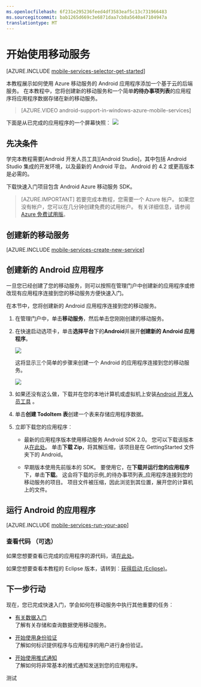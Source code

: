 ```yaml
---
ms.openlocfilehash: 6f231e295236feed4df3583eaf5c13c731966483
ms.sourcegitcommit: bab1265d669c3e6871daa7cb8a5640a47104947a
translationtype: MT
---
```

<properties
    pageTitle="开始使用 Azure 的 Android 应用程序的移动服务"
    description="按照本教程中若要开始使用 Azure 开发 Android 的移动服务。"
    services="mobile-services"
    documentationCenter="android"
    authors="RickSaling"
    manager="dwrede"
    editor=""/>

<tags
    ms.service="mobile-services"
    ms.workload="mobile"
    ms.tgt_pltfrm="mobile-android"
    ms.devlang="java"
    ms.topic="article"
    ms.date="06/16/2015"
    ms.author="ricksal"/>

# 开始使用移动服务

[AZURE.INCLUDE [mobile-services-selector-get-started](../../includes/mobile-services-selector-get-started.md)]

本教程展示如何使用 Azure 移动服务的 Android 应用程序添加一个基于云的后端服务。 在本教程中，您将创建新的移动服务和一个简单**的待办事项列表**的应用程序将应用程序数据存储在新的移动服务。

> [AZURE.VIDEO android-support-in-windows-azure-mobile-services]

下面是从已完成的应用程序的一个屏幕快照︰
![](./media/mobile-services-android-get-started/mobile-quickstart-completed-android.png)

## 先决条件

学完本教程需要[Android 开发人员工具][Android Studio]，其中包括 Android Studio 集成的开发环境，以及最新的 Android 平台。 Android 的 4.2 或更高版本是必需的。

下载快速入门项目包含 Android Azure 移动服务 SDK。

> [AZURE.IMPORTANT] 若要完成本教程，您需要一个 Azure 帐户。 如果您没有帐户，您可以在几分钟创建免费的试用帐户。 有关详细信息，请参阅[Azure 免费试用版](http://azure.microsoft.com/pricing/free-trial/?WT.mc_id=AE564AB28)。


## 创建新的移动服务

[AZURE.INCLUDE [mobile-services-create-new-service](../../includes/mobile-services-create-new-service.md)]

## 创建新的 Android 应用程序

一旦您已经创建了您的移动服务，则可以按照在管理门户中创建新的应用程序或修改现有应用程序连接到您的移动服务方便快速入门。

在本节中，您将创建新的 Android 应用程序连接到您的移动服务。

1.  在管理门户中，单击**移动服务**，然后单击您刚刚创建的移动服务。

2. 在快速启动选项卡，单击**选择平台**下的**Android**并展开**创建新的 Android 应用程序**。

    ![](./media/mobile-services-android-get-started/mobile-portal-quickstart-android1.png)

    这将显示三个简单的步骤来创建一个 Android 的应用程序连接到您的移动服务。

    ![](./media/mobile-services-android-get-started/mobile-quickstart-steps-android-AS.png)

3. 如果还没有这么做，下载并在您的本地计算机或虚拟机上安装[Android 开发人员工具][Android SDK] 。

4. 单击**创建 TodoItem 表**创建一个表来存储应用程序数据。


5. 立即下载您的应用程序︰
    - 最新的应用程序版本使用移动服务 Android SDK 2.0。 您可以下载该版本从<a href="https://github.com/RickSaling/mobile-services-samples/tree/futures">在此处</a>。 单击**下载 Zip**，将其解压缩，该项目是在 GettingStarted 文件夹下的 Android。

    - 早期版本使用先前版本的 SDK。 要使用它，在**下载并运行您的应用程序**下，单击**下载**。 这会将下载的示例_的待办事项列表_应用程序连接到您的移动服务的项目。 项目文件被压缩，因此浏览到其位置，展开您的计算机上的文件。


## 运行 Android 的应用程序

[AZURE.INCLUDE [mobile-services-run-your-app](../../includes/mobile-services-android-get-started.md)]

### 查看代码 （可选）

如果您想要查看已完成的应用程序的源代码，请[在此处](https://github.com/RickSaling/mobile-services-samples/tree/androidStudio/GettingStarted/AndroidStudio)。


如果您想要查看本教程的 Eclipse 版本，请转到︰[获得启动 (Eclipse)](mobile-services-android-get-started-ec.md)。

## <a name="next-steps"> </a>下一步行动
现在，您已完成快速入门，学会如何在移动服务中执行其他重要的任务︰

* [有关数据入门]
  <br/>了解有关存储和查询数据使用移动服务。

* [开始使用身份验证]
  <br/>了解如何标识提供程序与应用程序的用户进行身份验证。

* [开始使用推式通知]
  <br/>了解如何将非常基本的推式通知发送到您的应用程序。




<!-- Anchors. -->
[移动服务入门]:#getting-started
[创建新的移动服务]:#create-new-service
[定义移动服务实例]:#define-mobile-service-instance
[下一步行动]:#next-steps

<!-- Images. -->
[0]: ./media/mobile-services-android-get-started/mobile-quickstart-completed-android.png
[6]: ./media/mobile-services-android-get-started/mobile-portal-quickstart-android.png
[7]: ./media/mobile-services-android-get-started/mobile-quickstart-steps-android-AS.png
[8]: ./media/mobile-services-android-get-started/mobile-eclipse-quickstart.png
[10]: ./media/mobile-services-android-get-started/mobile-quickstart-startup-android.png
[11]: ./media/mobile-services-android-get-started/mobile-data-tab.png
[12]: ./media/mobile-services-android-get-started/mobile-data-browse.png
[14]: ./media/mobile-services-android-get-started/mobile-services-import-android-workspace.png
[15]: ./media/mobile-services-android-get-started/mobile-services-import-android-project.png

<!-- URLs. -->
[获取启动 (Eclipse)]: mobile-services-android-get-started-ec.md
[有关数据入门]: mobile-services-android-get-started-data.md
[开始使用身份验证]: mobile-services-android-get-started-users.md
[开始使用推式通知]: mobile-services-javascript-backend-android-get-started-push.md
[Android SDK]: https://go.microsoft.com/fwLink/p/?LinkID=280125
[Android 的 Studio]: https://developer.android.com/sdk/index.html
[移动服务 Android SDK]: https://go.microsoft.com/fwLink/p/?LinkID=266533

[管理门户]: https://manage.windowsazure.com/

测试
